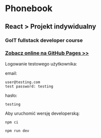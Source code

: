# Phonebook

## React > Projekt indywidualny

### GoIT fullstack developer course

### [Zobacz online na GitHub Pages >>](https://brzozanet.github.io/goit-react-hw-08-phonebook/)

Logowanie testowego użytkownika:

email:
```shell
user@testing.com
test password: testing
```

hasło:
```shell
testing
```

Aby uruchomić wersję developerską:

```shell
npm ci
```

```shell
npm run dev
```
